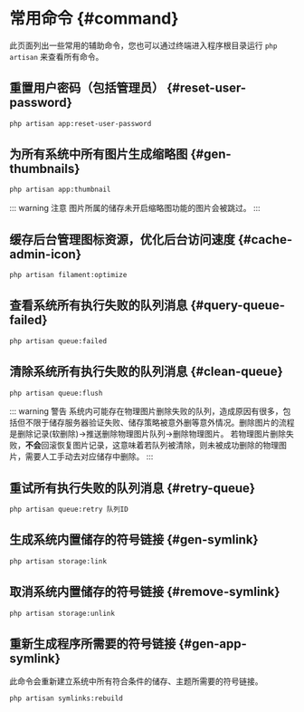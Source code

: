 # 常用命令 {#command}

此页面列出一些常用的辅助命令，您也可以通过终端进入程序根目录运行 `php artisan` 来查看所有命令。

## 重置用户密码（包括管理员） {#reset-user-password}

```bash
php artisan app:reset-user-password
```

## 为所有系统中所有图片生成缩略图 {#gen-thumbnails}

```bash
php artisan app:thumbnail
```

::: warning 注意
图片所属的储存未开启缩略图功能的图片会被跳过。
:::

## 缓存后台管理图标资源，优化后台访问速度 {#cache-admin-icon}

```bash
php artisan filament:optimize
```

## 查看系统所有执行失败的队列消息 {#query-queue-failed}

```bash
php artisan queue:failed
```

## 清除系统所有执行失败的队列消息 {#clean-queue}

```bash
php artisan queue:flush
```

::: warning 警告
系统内可能存在物理图片删除失败的队列，造成原因有很多，包括但不限于储存服务器验证失败、储存策略被意外删等意外情况。删除图片的流程是删除记录(软删除)->推送删除物理图片队列->删除物理图片。
若物理图片删除失败，**不会**回滚恢复图片记录，这意味着若队列被清除，则未被成功删除的物理图片，需要人工手动去对应储存中删除。
:::

## 重试所有执行失败的队列消息 {#retry-queue}

```bash
php artisan queue:retry 队列ID
```

## 生成系统内置储存的符号链接 {#gen-symlink}

```bash
php artisan storage:link
```

## 取消系统内置储存的符号链接 {#remove-symlink}

```bash
php artisan storage:unlink
```

## 重新生成程序所需要的符号链接 {#gen-app-symlink}

此命令会重新建立系统中所有符合条件的储存、主题所需要的符号链接。

```bash
php artisan symlinks:rebuild
```
